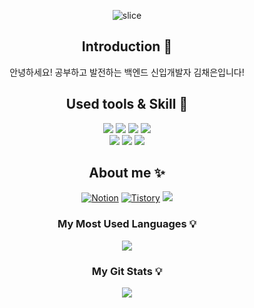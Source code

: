 <div align=center>

![slice](https://capsule-render.vercel.app/api?type=waving&color=auto&height=250&text=Yumin's&nbsp;Github&)

## Introduction 🙌
안녕하세요! 공부하고 발전하는 백엔드 신입개발자 김채은입니다!  

## Used tools & Skill 👀
<img src="https://img.shields.io/badge/SpringBoot-6DB33F?style=flat&logo=springboot&logoColor=white"/>
<img src="https://img.shields.io/badge/Java-007396?style=flat&logo=openjdk&logoColor=white"/>
<img src="https://img.shields.io/badge/Spring Boot-#6DB33F?style=for-the-badge&logo=spring&logoColor=white"> 
<img src="https://img.shields.io/badge/MySQL-4479A1?style=flat&logo=MySQL&logoColor=white"/>
<br>
<img src="https://img.shields.io/badge/Git-F05032?style=flat&logo=Git&logoColor=white"/>
<img src="https://img.shields.io/badge/IntelliJ-000000?style=flat&logo=Intellij-IDEA&logoColor=white"/>
<img src="https://img.shields.io/badge/AWS-232F3E?style=flat&logo=Amazon AWS&logoColor=white"/><br>



## About me ✨
[![Notion](https://img.shields.io/badge/Notion-000000?style=flat&logo=Notion&logoColor=white)](https://www.notion.so/4-5b65135951a14aa9974cc729c3eaaa00?pvs=4)
[![Tistory](https://img.shields.io/badge/Tistory-000000?style=flat&logo=Tistory&logoColor=white)](https://eivomin.tistory.com/)
<a href="mailto:eivomiin@gmail.com"><img src="https://img.shields.io/badge/Gmail-d14836?style=flat&logo=Gmail&logoColor=white&link=eivomiin@gmail.com"/></a>

<!--
<img src="https://github-readme-stats.vercel.app/api/top-langs/?username=eivomin&layout=compact"><br><br>
<img src="https://github-readme-stats.vercel.app/api?username=eivomin&show_icons=true">
-->
<h3 align="center"> My Most Used Languages 💡</h3>
<p align="center">
  <a href="https://github.com/eivomin">
    <img align="center" src="https://github-readme-stats.vercel.app/api/top-langs/?username=eivomin&layout=compact&show_icons=true&show_owner=true&hide_title=true&theme=nord" />
  </a>
</p>
<h3 align="center"> My Git Stats 💡</h3>
<p align="center">
  <a href="https://github.com/eivomin">
    <img align="center" src="https://github-readme-stats.vercel.app/api?username=eivomin&hide_title=true&show_icons=true&include_all_commits=false&theme=nord" />
  </a>
</p>

</div>

